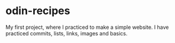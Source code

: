 # odin-recipes  
My first project, where I practiced to make a simple website.
I have practiced commits, lists, links, images and basics.